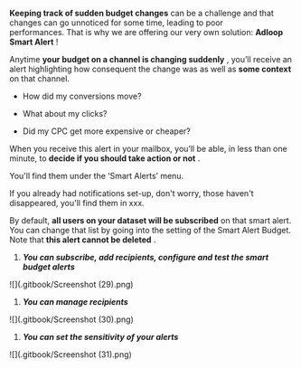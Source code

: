  **Keeping track of sudden budget changes**  can be a challenge and that changes can go unnoticed for some time, leading to poor performances. That is why we are offering our very own solution:  **Adloop Smart Alert** !

Anytime  **your budget on a channel is changing suddenly** , you’ll receive an alert highlighting how consequent the change was as well as  **some context** on that channel.


*  How did my conversions move?


*  What about my clicks? 


* Did my CPC get more expensive or cheaper?





When you receive this alert in your mailbox, you’ll be able, in less than one minute, to  **decide if you should take action or not** .

You'll find them under the ‘Smart Alerts’ menu. 

If you already had notifications set-up, don't worry, those haven't disappeared, you'll find them in xxx.

By default,  **all users on your dataset will be subscribed**  on that smart alert. You can change that list by going into the setting of the Smart Alert Budget. Note that  **this alert cannot be deleted** . 






1.  **_You can subscribe, add recipients, configure and test the smart budget alerts_** 



![](.gitbook/Screenshot (29).png)


1.  **_You can manage recipients_** 



![](.gitbook/Screenshot (30).png)


1.  **_You can set the sensitivity of your alerts_** 



![](.gitbook/Screenshot (31).png)



